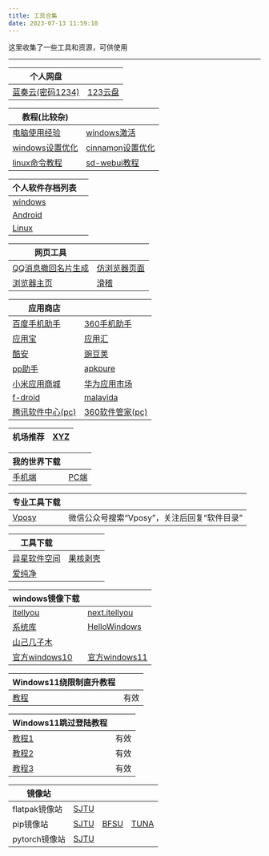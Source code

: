 ```yaml
---
title: 工具合集
date: 2023-07-13 11:59:18
---
```

这里收集了一些工具和资源，可供使用

****
|个人网盘||
|---|---
|[蓝奏云(密码1234)](https://wwx.lanzoui.com/b01nl284f)|[123云盘](https://www.123pan.com/s/wO1SVv-rxW5v)


|教程(比较杂)||
|---|---
|[电脑使用经验](/2023/07/13/pc-use-experience/)|[windows激活](/2023/07/13/windows-activate)
|[windows设置优化](/2023/07/13/windows-optimize)|[cinnamon设置优化](/2023/07/13/cinnamon-optimize)
|[linux命令教程](https://wangchujiang.com/linux-command/)|[sd-webui教程]()


|个人软件存档列表||
|---|---
|[windows](/2023/07/14/windows-software)
|[Android](/2023/07/14/android-software)
|[Linux](/2023/07/15/linux-software)


|网页工具||
|---|---|
|[QQ消息撤回名片生成](https://licyk.github.io/t/q)|[仿浏览器页面](https://licyk.github.io/t/b)
|[浏览器主页](https://xiaobaizzz.gitee.io/liulanqizhuye/viaBrowser/)|[滑稽](https://licyk.github.io/t/h)|


|应用商店||
|---|---
|[百度手机助手](https://mobile.baidu.com/)|[360手机助手](http://m.app.haosou.com/)
|[应用宝](https://cftweb.3g.qq.com/qqappstore/index)|[应用汇](http://m.appchina.com/)
|[酷安](https://www.coolapk.com/apk/)|[豌豆荚](https://m.wandoujia.com/)
|[pp助手](https://wap.pp.cn/)|[apkpure](http://m.apkpure.com/cn)
|[小米应用商城](https://app.mi.com/)|[华为应用市场](https://appgallery.huawei.com)
|[f-droid](https://f-droid.org/)|[malavida](https://www.malavida.com/en/android/)
|[腾讯软件中心(pc)](https://pc.qq.com/)|[360软件管家(pc)](https://soft.360.cn/)


|机场推荐|[XYZ](https://9.234456.xyz/abc.html?t=567)|
|---|---


|我的世界下载||
|---|---
|[手机端](https://zihao-il.github.io/)|[PC端](https://www.mcappx.com/)


|专业工具下载||
|---|---
|[Vposy](https://mp.weixin.qq.com/mp/homepage?__biz=MzIyNjU2NzIxNQ==&hid=2&sn=0d0cb7f7ef080cb1fb6672e01ee632eb)|微信公众号搜索“Vposy”，关注后回复“软件目录”


|工具下载||
|---|---
|[异星软件空间](https://www.yxssp.com/)|[果核剥壳](https://www.ghxi.com/)
|[爱纯净](http://www.aichunjing.com/)|


|windows镜像下载||
|---|---
|[itellyou](https://msdn.itellyou.cn/)|[next.itellyou](https://next.itellyou.cn/)
|[系统库](https://www.xitongku.com/)|[HelloWindows](https://hellowindows.cn/)
|[山己几子木](https://msdn.sjjzm.com/)|[]()
|[官方windows10](https://www.microsoft.com/zh-cn/software-download/windows10)|[官方windows11](https://www.microsoft.com/zh-cn/software-download/windows11)


|Windows11绕限制直升教程||
|---|---
|[教程](https://www.bilibili.com/video/BV1jG4y1x7z1/)|有效


|Windows11跳过登陆教程||
|---|---
|[教程1](https://www.bilibili.com/video/BV14v4y1y7jd/)|有效
[教程2](https://www.bilibili.com/video/BV1r24y1m7Jy/) |有效
|[教程3](https://www.bilibili.com/video/BV14v4y1y7jd/)|有效


|镜像站||||
|---|---|---|---
|flatpak镜像站|[SJTU](https://mirror.sjtu.edu.cn/docs/flathub)
|pip镜像站|[SJTU](https://mirror.sjtu.edu.cn/docs/pypi/web/simple)|[BFSU](https://mirrors.bfsu.edu.cn/help/pypi/)|[TUNA](https://mirrors.tuna.tsinghua.edu.cn/help/pypi/)
|pytorch镜像站|[SJTU](https://mirror.sjtu.edu.cn/pytorch-wheels)

